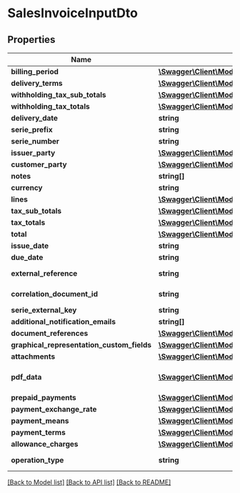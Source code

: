 # SalesInvoiceInputDto

## Properties
Name | Type | Description | Notes
------------ | ------------- | ------------- | -------------
**billing_period** | [**\Swagger\Client\Model\PeriodInputDto**](PeriodInputDto.md) |  | [optional] 
**delivery_terms** | [**\Swagger\Client\Model\DeliveryTermInputDto**](DeliveryTermInputDto.md) |  | [optional] 
**withholding_tax_sub_totals** | [**\Swagger\Client\Model\WithholdingTaxSubTotalInputDto[]**](WithholdingTaxSubTotalInputDto.md) |  | [optional] 
**withholding_tax_totals** | [**\Swagger\Client\Model\WithholdingTaxTotalInputDto[]**](WithholdingTaxTotalInputDto.md) |  | 
**delivery_date** | **string** |  | 
**serie_prefix** | **string** |  | [optional] 
**serie_number** | **string** |  | [optional] 
**issuer_party** | [**\Swagger\Client\Model\IssuerPartyInputDto**](IssuerPartyInputDto.md) |  | 
**customer_party** | [**\Swagger\Client\Model\CustomerPartyInputDto**](CustomerPartyInputDto.md) |  | 
**notes** | **string[]** |  | [optional] 
**currency** | **string** |  | 
**lines** | [**\Swagger\Client\Model\LineInputDto[]**](LineInputDto.md) |  | 
**tax_sub_totals** | [**\Swagger\Client\Model\TaxSubTotalInputDto[]**](TaxSubTotalInputDto.md) |  | 
**tax_totals** | [**\Swagger\Client\Model\TaxTotalInputDto[]**](TaxTotalInputDto.md) |  | 
**total** | [**\Swagger\Client\Model\LegalMonetaryTotalInputDto**](LegalMonetaryTotalInputDto.md) |  | 
**issue_date** | **string** |  | 
**due_date** | **string** |  | 
**external_reference** | **string** | MaxLength: 50 | [optional] 
**correlation_document_id** | **string** | MaxLength: 50 | 
**serie_external_key** | **string** |  | 
**additional_notification_emails** | **string[]** |  | [optional] 
**document_references** | [**\Swagger\Client\Model\DocumentReferenceInputDto[]**](DocumentReferenceInputDto.md) |  | [optional] 
**graphical_representation_custom_fields** | [**\Swagger\Client\Model\CustomFieldInputDto[]**](CustomFieldInputDto.md) |  | [optional] 
**attachments** | [**\Swagger\Client\Model\DocumentAttachmentInputDto[]**](DocumentAttachmentInputDto.md) |  | [optional] 
**pdf_data** | [**\Swagger\Client\Model\OutboundDocumentPdfInputDto**](OutboundDocumentPdfInputDto.md) | (Updated DIAN 2 Property) | [optional] 
**prepaid_payments** | [**\Swagger\Client\Model\PrepaidPaymentInputDto[]**](PrepaidPaymentInputDto.md) |  | [optional] 
**payment_exchange_rate** | [**\Swagger\Client\Model\PaymentExchangeRateInputDto**](PaymentExchangeRateInputDto.md) |  | [optional] 
**payment_means** | [**\Swagger\Client\Model\PaymentMeanInputDto[]**](PaymentMeanInputDto.md) |  | [optional] 
**payment_terms** | [**\Swagger\Client\Model\PaymentTermInputDto[]**](PaymentTermInputDto.md) |  | [optional] 
**allowance_charges** | [**\Swagger\Client\Model\AllowanceChargeInputDto[]**](AllowanceChargeInputDto.md) |  | [optional] 
**operation_type** | **string** | (New DIAN 2 Property) | [optional] 

[[Back to Model list]](../README.md#documentation-for-models) [[Back to API list]](../README.md#documentation-for-api-endpoints) [[Back to README]](../README.md)


